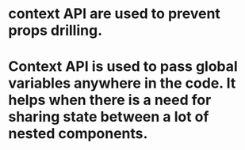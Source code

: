 # context API are used to prevent props drilling.

# Context API is used to pass global variables anywhere in the code. It helps when there is a need for sharing state between a lot of nested components.